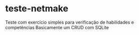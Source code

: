 # teste-netmake
Teste com exercício simples para verificação de habilidades e competências
Basicamente um CRUD com SQLite
